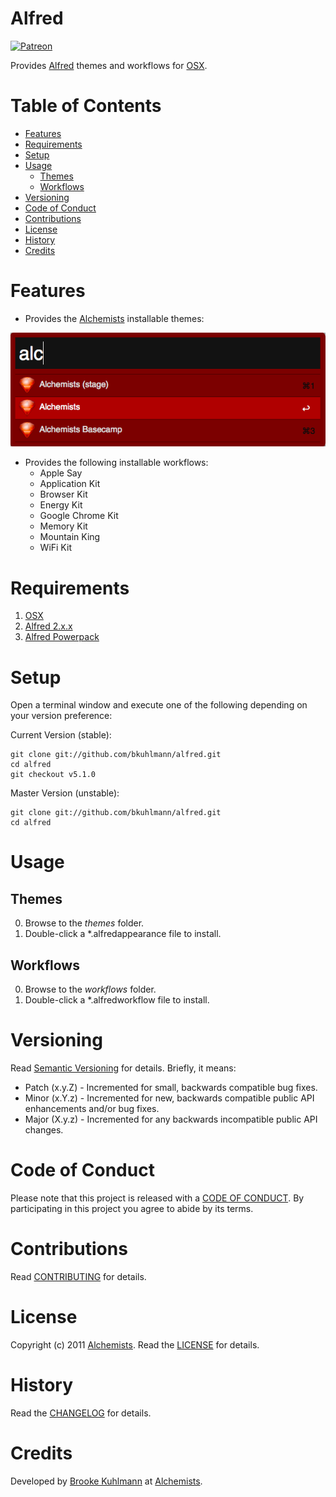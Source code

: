 # Alfred

[![Patreon](https://img.shields.io/badge/patreon-donate-brightgreen.svg)](https://www.patreon.com/bkuhlmann)

Provides [Alfred](http://www.alfredapp.com) themes and workflows for [OSX](http://www.apple.com/osx).

<!-- Tocer[start]: Auto-generated, don't remove. -->

# Table of Contents

- [Features](#features)
- [Requirements](#requirements)
- [Setup](#setup)
- [Usage](#usage)
  - [Themes](#themes)
  - [Workflows](#workflows)
- [Versioning](#versioning)
- [Code of Conduct](#code-of-conduct)
- [Contributions](#contributions)
- [License](#license)
- [History](#history)
- [Credits](#credits)

<!-- Tocer[finish]: Auto-generated, don't remove. -->

# Features

- Provides the [Alchemists](https://www.alchemists.io) installable themes:

[![Alchemists Screenshot](themes/alchemists/screenshot.png)](https://github.com/bkuhlmann/alfred)

- Provides the following installable workflows:
  - Apple Say
  - Application Kit
  - Browser Kit
  - Energy Kit
  - Google Chrome Kit
  - Memory Kit
  - Mountain King
  - WiFi Kit

# Requirements

1. [OSX](http://www.apple.com/osx)
2. [Alfred 2.x.x](http://www.alfredapp.com)
3. [Alfred Powerpack](https://www.alfredapp.com/powerpack/buy)

# Setup

Open a terminal window and execute one of the following depending on your version preference:

Current Version (stable):

    git clone git://github.com/bkuhlmann/alfred.git
    cd alfred
    git checkout v5.1.0

Master Version (unstable):

    git clone git://github.com/bkuhlmann/alfred.git
    cd alfred

# Usage

## Themes
0. Browse to the _themes_ folder.
0. Double-click a *.alfredappearance file to install.

## Workflows
0. Browse to the _workflows_ folder.
0. Double-click a *.alfredworkflow file to install.

# Versioning

Read [Semantic Versioning](http://semver.org) for details. Briefly, it means:

- Patch (x.y.Z) - Incremented for small, backwards compatible bug fixes.
- Minor (x.Y.z) - Incremented for new, backwards compatible public API enhancements and/or bug fixes.
- Major (X.y.z) - Incremented for any backwards incompatible public API changes.

# Code of Conduct

Please note that this project is released with a [CODE OF CONDUCT](CODE_OF_CONDUCT.md). By participating in this project
you agree to abide by its terms.

# Contributions

Read [CONTRIBUTING](CONTRIBUTING.md) for details.

# License

Copyright (c) 2011 [Alchemists](https://www.alchemists.io).
Read the [LICENSE](LICENSE.md) for details.

# History

Read the [CHANGELOG](CHANGELOG.md) for details.

# Credits

Developed by [Brooke Kuhlmann](https://www.alchemists.io) at [Alchemists](https://www.alchemists.io).
